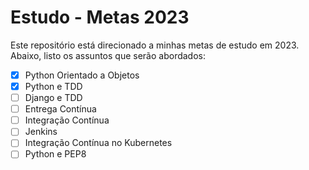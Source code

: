 # Estudo - Metas 2023

Este repositório está direcionado a minhas metas de estudo em 2023. Abaixo, listo os assuntos que serão abordados:

- [x] Python Orientado a Objetos
- [x] Python e TDD
- [ ] Django e TDD
- [ ] Entrega Contínua
- [ ] Integração Contínua
- [ ] Jenkins
- [ ] Integração Contínua no Kubernetes
- [ ] Python e PEP8
